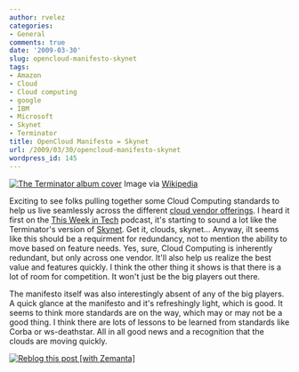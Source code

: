 ```yaml
---
author: rvelez
categories:
- General
comments: true
date: '2009-03-30'
slug: opencloud-manifesto-skynet
tags:
- Amazon
- Cloud
- Cloud computing
- google
- IBM
- Microsoft
- Skynet
- Terminator
title: OpenCloud Manifesto = Skynet
url: /2009/03/30/opencloud-manifesto-skynet
wordpress_id: 145
---
```






[![The Terminator album cover](http://upload.wikimedia.org/wikipedia/en/thumb/7/75/Terminator_soundtrack.jpg/202px-Terminator_soundtrack.jpg)](http://en.wikipedia.org/wiki/Image:Terminator_soundtrack.jpg)
    Image via [Wikipedia](http://en.wikipedia.org/wiki/Image:Terminator_soundtrack.jpg)





Exciting to see folks pulling together some Cloud Computing standards to help us live  seamlessly across the different [cloud vendor offerings](http://opencloudmanifesto.org/index.htm). I heard it first on the [This Week in Tech](http://www.twit.tv/) podcast, it's starting to sound a lot like the Terminator's version of [Skynet](http://terminator.wikia.com/wiki/Skynet). Get it, clouds, skynet... Anyway, iIt seems like this should be a requirment for redundancy, not to mention the ability to move based on  feature needs. Yes, sure, Cloud Computing is inherently redundant, but only across one vendor. It'll also help us realize the best value and features quickly. I think the other thing it shows is that there is a lot of room for competition. It won't just be the big players out there.

The manifesto itself was also interestingly absent of any of the big players. A quick glance at the manifesto and it's refreshingly light, which is good. It seems to think more standards are on the way, which may or may not be a good thing. I think there are lots of lessons to be learned from standards like Corba or ws-deathstar. All in all good news and a recognition that the clouds are moving quickly.


[![Reblog this post [with Zemanta]](http://img.zemanta.com/reblog_e.png?x-id=cbe18ce0-6958-4e28-83b3-0191c2ddf14a)](http://reblog.zemanta.com/zemified/cbe18ce0-6958-4e28-83b3-0191c2ddf14a/)
